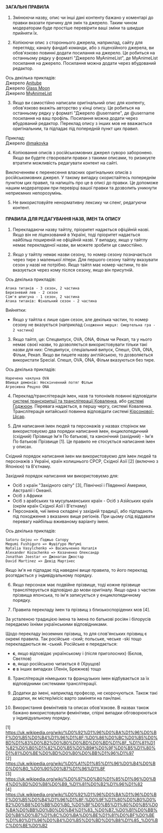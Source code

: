 #### ЗАГАЛЬНІ ПРАВИЛА

1. Змінюючи назву, опис чи інші дані контенту бажано у коментарі до правки вказати причину для змін та джерело. Таким чином модераторам буде простіше перевірити ваші зміни та швидше прийняти їх.

2. Копіюючи опис з стороннього джерела, наприклад, сайту для перегляду, каналу фандаб команди, або з ліцензійного джерела, ви обов'язково повинні додати посилання на джерело. Це робиться на останньому рядку у форматі "Джерело MyAnimeList", де MyAnimeList посилання на джерело. Посилання можна додати через вбудований редактор.

Ось декілька прикладів: \
Джерело [Anitube](https://anitube.in.ua/4465-sousou-no-frieren.html) \
Джерело [Glass Moon](https://t.me/gwean_maslinka/5930) \
Джерело [MyAnimeList](https://myanimelist.net/anime/52991/Sousou_no_Frieren)

3. Якщо ви самостійно написали оригінальний опис для контенту, обов'язково вкажіть авторство у кінці опису. Це робиться на останньому рядку у форматі "Джерело @username", де @username посилання на ваш профіль. Посилання можна додати через вбудований редактор. Переклад опису з інших мов не вважається оригінальним, та підпадає під попередній пункт цих правил.

Приклад: \
Джерело [@makovka](https://hikka.io/u/makovka)

4. Копіювання описів з російськомовних джерел суворо заборонено. Якщо ви будете створювати правки з такими описами, то ризикуєте втратити можливість редагувати контент на сайті.

Виключенням є перенесення власних оригінальних описів з російськомовних джерел. У такому випадку скористайтесь попереднім пунктом цих правил, та напишіть про це в описі до правки. Це допоможе нашим модераторам при перевірці вашої правки та дозволить уникнути неприємних непорозумінь.

5. Не використовуйте ненормативну лексику чи сленг, редагуючи контент.

#### ПРАВИЛА ДЛЯ РЕДАГУВАННЯ НАЗВ, ІМЕН ТА ОПИСУ

1. Перекладаючи назву тайтлу, пріоритет надається офіційній назві. Якщо він не ліцензований в Україні, тоді пріоритет надається найбільш поширеній не офіційній назві. У випадку, якщо у тайтлу немає перекладеної назви, ви можете зробити це самостійно.

2. Якщо у тайтлу немає назви сезону, то номер сезону позначається через тире з маленької літери. Для першого сезону тайтлу вказувати сезон у назві не потрібно. Якщо тайтл має номер частини, то він вказується через кому післся сезону, якщо він присутній.

Ось декілька прикладів:
```
Атака титанів - 3 сезон, 2 частина
Березневий лев - 2 сезон
Сім'я шпигуна - 1 сезон, 2 частина
Атака титанів: Фінальний сезон - 2 частина
```

Вийнятки:
- Якщо у тайтла є лише один сезон, але декілька частин, то номер сезону не вказується (наприклад `Сходження мерця: Смертельна гра - 2 частина`)

3. Якщо тайтл, це: Спецвипуск, OVA, ONA, Фільм чи Рекап, та у нього немає своєї назви, то дозволяється використовувати тільки такі назви для них: Спецвипуск, спеціальний випуск, Спешл, OVA, ONA, Фільм, Рекап. Якщо ви пишете назву англійською, то дозволяється використати Special. Спешл, OVA, ONA, Фільм вказуються без тире.

Ось декілька прикладів:
```
Наречена чаклуна OVA
Вбивця демонів: Нескінченний потяг Фільм
Агресивна Рецуко ONA
```

4. Переклад/транслітерація імен, назв та топонімів повинні відповідати [системі транскрипції та транслітерації Коваленка](https://uk.wikipedia.org/wiki/%D0%AF%D0%BF%D0%BE%D0%BD%D1%81%D1%8C%D0%BA%D0%BE-%D1%83%D0%BA%D1%80%D0%B0%D1%97%D0%BD%D1%81%D1%8C%D0%BA%D1%96_%D1%81%D0%B8%D1%81%D1%82%D0%B5%D0%BC%D0%B8_%D1%82%D1%80%D0%B0%D0%BD%D1%81%D0%BA%D1%80%D0%B8%D0%BF%D1%86%D1%96%D1%97_%D1%82%D0%B0_%D1%82%D1%80%D0%B0%D0%BD%D1%81%D0%BB%D1%96%D1%82%D0%B5%D1%80%D0%B0%D1%86%D1%96%D1%97#%D0%9A%D0%BE%D0%B2%D0%B0%D0%BB%D0%B5%D0%BD%D0%BA%D0%BE_(2012)), або [системі Ґоджюон](https://uk.wikipedia.org/wiki/%D0%AF%D0%BF%D0%BE%D0%BD%D1%81%D1%8C%D0%BA%D0%BE-%D1%83%D0%BA%D1%80%D0%B0%D1%97%D0%BD%D1%81%D1%8C%D0%BA%D1%96_%D1%81%D0%B8%D1%81%D1%82%D0%B5%D0%BC%D0%B8_%D1%82%D1%80%D0%B0%D0%BD%D1%81%D0%BA%D1%80%D0%B8%D0%BF%D1%86%D1%96%D1%97_%D1%82%D0%B0_%D1%82%D1%80%D0%B0%D0%BD%D1%81%D0%BB%D1%96%D1%82%D0%B5%D1%80%D0%B0%D1%86%D1%96%D1%97#%D0%A1%D0%B8%D1%81%D1%82%D0%B5%D0%BC%D0%B0_%D2%90%D0%BE%D0%B4%D0%B6%D1%8E%D0%BE%D0%BD_(2011)). Перевага надається, в першу чергу, системі Коваленка. Транслітерація китайської повинна відповідати системі [Кірсонової-Цісар](https://uk.everybodywiki.com/%D0%A1%D0%B8%D1%81%D1%82%D0%B5%D0%BC%D0%B0_%D0%9A%D1%96%D1%80%D0%BD%D0%BE%D1%81%D0%BE%D0%B2%D0%BE%D1%97%E2%80%94%D0%A6%D1%96%D1%81%D0%B0%D1%80).

5. Для написання імен людей та персонажів у назвах сторінок ми використовуємо два порядки написання імен, енциклопедичний (східний) Прізвище Ім'я По батькові, та канонічний (західний) - Ім'я По батькові Прізвище [1]. Це правило не стосується написання імен у описах.

Східний порядок написання імен ми використовуємо для імен людей та персонажів з Україні, країн колишнього СРСР, Східної Азії [2] (включно з Японією) та В'єтнаму.

Західний порядок написання ми використовуємо для: 
- Осіб з країн "Західного світу" [3], Північної і Південної Америки, Австралії і Океанії.
- Осіб з Африки
- Осіб з арабських та мусульманських країн   - Осіб з Азійських країн (окрім країн Східної Азії і В'єтнаму)
- Персонажів, чиї імена складені у західній традиції, або підпадають під походження з вказаних вище регіонів. 
При цьому слід віддавати перевагу найбільш вживаному варіанту імені.

Ось декілька прикладів:
```
Satoru Gojou => Ґоджьо Сатору
Megumi Fushiguro => Фушіґуро Меґумі
Natalia Vasylchenko => Васильченко Наталія
Alexander Kozachenko => Козаченко Олександр
Jonathan Joestar => Джонатан Джостар
David Martinez => Девід Мартінес
```

Якщо ім'я не підпадає під наведені вище правила, то його переклад розгядається у індивідуальному порядку.

6. Якщо персонаж має подвійне прізвище, тоді кожне прізвище транслітерується відповідно до мови оригіналу. Якщо одна з частин прізвища японська, то ім'я записується у енциклопедичному порядку.

7. Правила перекладу імен та прізвищ з близькоспорідених мов [4].

За усталеною традицією імена та імена по батькові росіян і білорусів передаємо їхніми українськими відповідниками.

Щодо перекладу іноземних прізвищ, то для слов'янських прізвищ є окремі правила. Так російське -ский; польське, чеське -ski тощо перекладаються як -ський. Російське е передається:

- **є**, якщо відповідає українському і (після приголосних) (Бєлов, Свєтлов)
- **о**, якщо російською читається ё (Хрущов)
- **е** в інших випадках (Ленін, Брежнєв) тощо

8. Транслітерація німецьких та французьких імен відбувається за їх відповідними системами транслітерації.

9. Додатки до імені, наприклад професор, не скорочуються. Також такі додатки, як містер/місіс варто заміняти на пан/пані.

10. Використання фемінітивів та описах обов'язкове. В назвах також бажано використовувати фемінітиви, спірні випадки обговорюються у індивідуальному порядку.

[1] https://uk.wikipedia.org/wiki/%D0%92%D1%96%D0%BA%D1%96%D0%BF%D0%B5%D0%B4%D1%96%D1%8F:%D0%86%D0%BC%D0%B5%D0%BD%D1%83%D0%B2%D0%B0%D0%BD%D0%BD%D1%8F_%D1%81%D1%82%D0%B0%D1%82%D0%B5%D0%B9#%D0%9F%D0%B5%D1%80%D1%81%D0%BE%D0%BD%D0%B0%D0%BB%D1%96%D1%97 \
[2] https://uk.wikipedia.org/wiki/%D0%A1%D1%85%D1%96%D0%B4%D0%BD%D0%B0_%D0%90%D0%B7%D1%96%D1%8F \
[3] https://uk.wikipedia.org/wiki/%D0%97%D0%B0%D1%85%D1%96%D0%B4%D0%BD%D0%B8%D0%B9_%D1%81%D0%B2%D1%96%D1%82 \
[4] https://uk.wikipedia.org/wiki/%D0%92%D1%96%D0%BA%D1%96%D0%BF%D0%B5%D0%B4%D1%96%D1%8F:%D0%9F%D1%80%D0%B0%D0%B2%D0%B8%D0%BB%D0%B0_%D0%BF%D0%B5%D1%80%D0%B5%D0%BA%D0%BB%D0%B0%D0%B4%D1%83_%D0%B7_%D0%B1%D0%BB%D0%B8%D0%B7%D1%8C%D0%BA%D0%BE%D1%81%D0%BF%D0%BE%D1%80%D1%96%D0%B4%D0%B5%D0%BD%D0%B8%D1%85_%D0%BC%D0%BE%D0%B2
